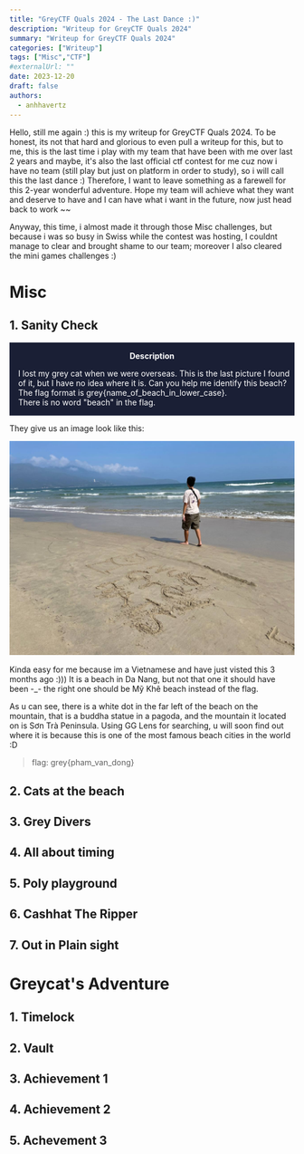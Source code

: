 ```yaml
---
title: "GreyCTF Quals 2024 - The Last Dance :)"
description: "Writeup for GreyCTF Quals 2024"
summary: "Writeup for GreyCTF Quals 2024"
categories: ["Writeup"]
tags: ["Misc","CTF"]
#externalUrl: ""
date: 2023-12-20
draft: false
authors:
  - anhhavertz
---
```

Hello, still me again :) this is my writeup for GreyCTF Quals 2024. To be honest, its not that hard and glorious to even pull a writeup for this, but to me, this is the last time i play with my team that have been with me over last 2 years and maybe, it's also the last official ctf contest for me cuz now i have no team (still play but just on platform in order to study), so i will call this the last dance :) Therefore, I want to leave something as a farewell for this 2-year wonderful adventure. Hope my team will achieve what they want and deserve to have and I can have what i want in the future, now just head back to work ~~

 Anyway, this time, i almost made it through those Misc challenges, but because i was so busy in Swiss while the contest was hosting, I couldnt manage to clear and brought shame to our team; moreover I also cleared the mini games challenges :) 

# Misc
## 1. Sanity Check
<div class="warning" style="padding:0.1em; background-color:#1A1F35;">
    <span>
        <p style="margin-top:1em; text-align:center;">
            <b><span style="color:#FFFFFF !important;"> Description</span></b>
        </p>
        <p style="margin-left:1em; color:#FFFFFF;">
I lost my grey cat when we were overseas.  This is the last picture I found of it, but I have no idea where it is. Can you help me identify this beach?
<br>
The flag format is grey{name_of_beach_in_lower_case}.
<br>There is no word "beach" in the flag.
<br>
</div>

They give us an image look like this:

![beach.jpg](beach.jpg)

Kinda easy for me because im a Vietnamese and have just visted this 3 months ago :))) It is a beach in Da Nang, but not that one it should have been -_- the right one should be Mỹ Khê beach instead of the flag.

As u can see, there is a white dot in the far left of the beach on the mountain, that is a buddha statue in a pagoda, and the mountain it located on is Sơn Trà Peninsula. Using GG Lens for searching, u will soon find out where it is because this is one of the most famous beach cities in the world :D

> flag: grey{pham_van_dong}

## 2. Cats at the beach

## 3. Grey Divers

## 4. All about timing

## 5. Poly playground

## 6. Cashhat The Ripper

## 7. Out in Plain sight



# Greycat's Adventure

## 1. Timelock

## 2. Vault

## 3. Achievement 1

## 4. Achievement 2

## 5. Achevement 3